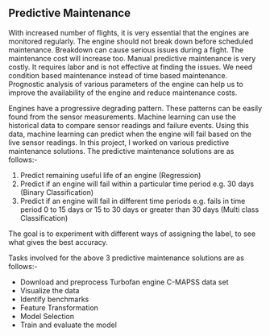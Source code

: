
## Predictive Maintenance
With increased number of flights, it is very essential that the engines are monitored regularly. 
The engine should not break down before scheduled maintenance. Breakdown can cause serious issues during a flight. 
The maintenance cost will increase too. Manual predictive maintenance is very costly. 
It requires labor and is not effective at finding the issues. 
We need condition based maintenance instead of time based maintenance. 
Prognostic analysis of various parameters of the engine can help us to improve the availability of the engine 
and reduce maintenance costs.

Engines have a progressive degrading pattern. These patterns can be easily found from the sensor measurements. 
Machine learning can use the historical data to compare sensor readings and failure events. 
Using this data, machine learning can predict when the engine will fail based on the live sensor readings. 
In this project, I worked on various predictive maintenance solutions. The predictive maintenance solutions are as follows:-

1) Predict remaining useful life of an engine (Regression)
2) Predict if an engine will fail within a particular time period e.g. 30 days (Binary Classification)
3) Predict if an engine will fail in different time periods e.g. fails in time period 0 to 15 days or 15
to 30 days or greater than 30 days (Multi class Classification)

The goal is to experiment with different ways of assigning the label, to see what gives the best accuracy. 

Tasks involved for the above 3 predictive maintenance solutions are as follows:-

* Download and preprocess Turbofan engine C-MAPSS data set 
* Visualize the data
* Identify benchmarks
* Feature Transformation
* Model Selection
* Train and evaluate the model